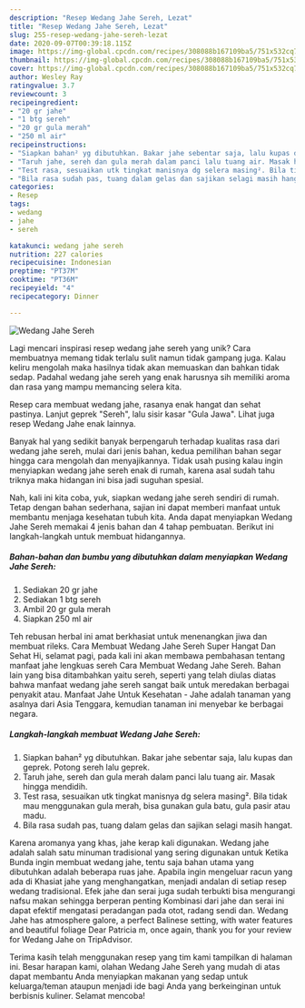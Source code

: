```yaml
---
description: "Resep Wedang Jahe Sereh, Lezat"
title: "Resep Wedang Jahe Sereh, Lezat"
slug: 255-resep-wedang-jahe-sereh-lezat
date: 2020-09-07T00:39:18.115Z
image: https://img-global.cpcdn.com/recipes/308088b167109ba5/751x532cq70/wedang-jahe-sereh-foto-resep-utama.jpg
thumbnail: https://img-global.cpcdn.com/recipes/308088b167109ba5/751x532cq70/wedang-jahe-sereh-foto-resep-utama.jpg
cover: https://img-global.cpcdn.com/recipes/308088b167109ba5/751x532cq70/wedang-jahe-sereh-foto-resep-utama.jpg
author: Wesley Ray
ratingvalue: 3.7
reviewcount: 3
recipeingredient:
- "20 gr jahe"
- "1 btg sereh"
- "20 gr gula merah"
- "250 ml air"
recipeinstructions:
- "Siapkan bahan² yg dibutuhkan. Bakar jahe sebentar saja, lalu kupas dan geprek. Potong sereh lalu geprek."
- "Taruh jahe, sereh dan gula merah dalam panci lalu tuang air. Masak hingga mendidih."
- "Test rasa, sesuaikan utk tingkat manisnya dg selera masing². Bila tidak mau menggunakan gula merah, bisa gunakan gula batu, gula pasir atau madu."
- "Bila rasa sudah pas, tuang dalam gelas dan sajikan selagi masih hangat."
categories:
- Resep
tags:
- wedang
- jahe
- sereh

katakunci: wedang jahe sereh 
nutrition: 227 calories
recipecuisine: Indonesian
preptime: "PT37M"
cooktime: "PT36M"
recipeyield: "4"
recipecategory: Dinner

---
```



![Wedang Jahe Sereh](https://img-global.cpcdn.com/recipes/308088b167109ba5/751x532cq70/wedang-jahe-sereh-foto-resep-utama.jpg)

Lagi mencari inspirasi resep wedang jahe sereh yang unik? Cara membuatnya memang tidak terlalu sulit namun tidak gampang juga. Kalau keliru mengolah maka hasilnya tidak akan memuaskan dan bahkan tidak sedap. Padahal wedang jahe sereh yang enak harusnya sih memiliki aroma dan rasa yang mampu memancing selera kita.

Resep cara membuat wedang jahe, rasanya enak hangat dan sehat pastinya. Lanjut geprek &#34;Sereh&#34;, lalu sisir kasar &#34;Gula Jawa&#34;. Lihat juga resep Wedang Jahe enak lainnya.

Banyak hal yang sedikit banyak berpengaruh terhadap kualitas rasa dari wedang jahe sereh, mulai dari jenis bahan, kedua pemilihan bahan segar hingga cara mengolah dan menyajikannya. Tidak usah pusing kalau ingin menyiapkan wedang jahe sereh enak di rumah, karena asal sudah tahu triknya maka hidangan ini bisa jadi suguhan spesial.


Nah, kali ini kita coba, yuk, siapkan wedang jahe sereh sendiri di rumah. Tetap dengan bahan sederhana, sajian ini dapat memberi manfaat untuk membantu menjaga kesehatan tubuh kita. Anda dapat menyiapkan Wedang Jahe Sereh memakai 4 jenis bahan dan 4 tahap pembuatan. Berikut ini langkah-langkah untuk membuat hidangannya.

<!--inarticleads1-->

##### Bahan-bahan dan bumbu yang dibutuhkan dalam menyiapkan Wedang Jahe Sereh:

1. Sediakan 20 gr jahe
1. Sediakan 1 btg sereh
1. Ambil 20 gr gula merah
1. Siapkan 250 ml air


Teh rebusan herbal ini amat berkhasiat untuk menenangkan jiwa dan membuat rileks. Cara Membuat Wedang Jahe Sereh Super Hangat Dan Sehat Hi, selamat pagi, pada kali ini akan membawa pembahasan tentang manfaat jahe lengkuas sereh Cara Membuat Wedang Jahe Sereh. Bahan lain yang bisa ditambahkan yaitu sereh, seperti yang telah diulas diatas bahwa manfaat wedang jahe sereh sangat baik untuk meredakan berbagai penyakit atau. Manfaat Jahe Untuk Kesehatan - Jahe adalah tanaman yang asalnya dari Asia Tenggara, kemudian tanaman ini menyebar ke berbagai negara. 

<!--inarticleads2-->

##### Langkah-langkah membuat Wedang Jahe Sereh:

1. Siapkan bahan² yg dibutuhkan. Bakar jahe sebentar saja, lalu kupas dan geprek. Potong sereh lalu geprek.
1. Taruh jahe, sereh dan gula merah dalam panci lalu tuang air. Masak hingga mendidih.
1. Test rasa, sesuaikan utk tingkat manisnya dg selera masing². Bila tidak mau menggunakan gula merah, bisa gunakan gula batu, gula pasir atau madu.
1. Bila rasa sudah pas, tuang dalam gelas dan sajikan selagi masih hangat.


Karena aromanya yang khas, jahe kerap kali digunakan. Wedang jahe adalah salah satu minuman tradisional yang sering digunakan untuk Ketika Bunda ingin membuat wedang jahe, tentu saja bahan utama yang dibutuhkan adalah beberapa ruas jahe. Apabila ingin mengeluar racun yang ada di Khasiat jahe yang menghangatkan, menjadi andalan di setiap resep wedang tradisional. Efek jahe dan serai juga sudah terbukti bisa mengurangi nafsu makan sehingga berperan penting Kombinasi dari jahe dan serai ini dapat efektif mengatasi peradangan pada otot, radang sendi dan. Wedang Jahe has atmosphere galore, a perfect Balinese setting, with water features and beautiful foliage Dear Patricia m, once again, thank you for your review for Wedang Jahe on TripAdvisor. 

Terima kasih telah menggunakan resep yang tim kami tampilkan di halaman ini. Besar harapan kami, olahan Wedang Jahe Sereh yang mudah di atas dapat membantu Anda menyiapkan makanan yang sedap untuk keluarga/teman ataupun menjadi ide bagi Anda yang berkeinginan untuk berbisnis kuliner. Selamat mencoba!
